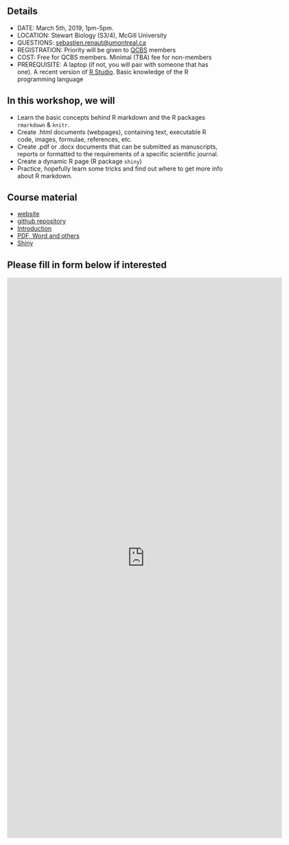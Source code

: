 ## Details    
* DATE: March 5th, 2019, 1pm-5pm.    
* LOCATION: Stewart Biology (S3/4), McGill University  
* QUESTIONS: sebastien.renaut@umontreal.ca   
* REGISTRATION: Priority will be given to [QCBS](https://qcbs.ca/) members  
* COST: Free for QCBS members. Minimal (TBA) fee for non-members 
* PREREQUISITE: A laptop (if not, you will pair with someone that has one). A recent version of [R Studio](https://www.rstudio.com/). Basic knowledge of the R programming language   

## In this workshop, we will  
* Learn the basic concepts behind R markdown and the R packages `rmarkdown` & `knitr`.  
* Create .html documents (webpages), containing text, executable R code, images, formulae, references, etc.  
* Create .pdf or .docx documents that can be submitted as manuscripts, reports or formatted to the requirements of a specific scientific journal.  
* Create a dynamic R page (R package `shiny`)  
* Practice, hopefully learn some tricks and find out where to get more info about R markdown.  

## Course material
* [website](https://seb951.github.io/rmarkdown_workshop/)  
* [github repository](https://github.com/seb951/rmarkdown_workshop)  
* [Introduction](https://seb951.github.io/rmarkdown_workshop/Rmarkdown/rmarkdown_main.html)
* [PDF, Word and others](https://seb951.github.io/rmarkdown_workshop/Rmarkdown/rmarkdown_word_pdf.html)
* [Shiny](https://sebastien.shinyapps.io/shiny/)


## Please fill in form below if interested  
<iframe src="https://docs.google.com/forms/d/e/1FAIpQLSestwgIISKpfnv3U6Xiyh-8aZSMKG-Ahrt7BUmSgAMBHCr6Ew/viewform?embedded=true" width="640" height="1303" frameborder="0" marginheight="0" marginwidth="0">Loading...</iframe>
